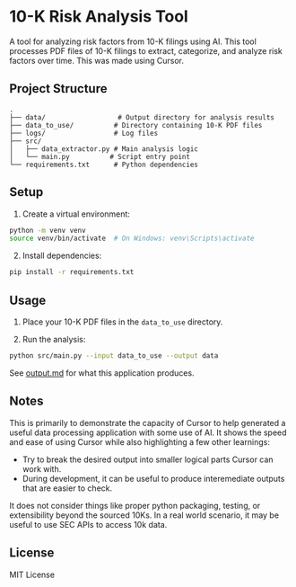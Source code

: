 # 10-K Risk Analysis Tool

A tool for analyzing risk factors from 10-K filings using AI. This tool processes PDF files of 10-K filings to extract, categorize, and analyze risk factors over time. This was made using Cursor. 

## Project Structure

```
.
├── data/                  # Output directory for analysis results
├── data_to_use/          # Directory containing 10-K PDF files
├── logs/                 # Log files
├── src/
│   ├── data_extractor.py # Main analysis logic
│   └── main.py          # Script entry point
└── requirements.txt      # Python dependencies
```

## Setup

1. Create a virtual environment:
```bash
python -m venv venv
source venv/bin/activate  # On Windows: venv\Scripts\activate
```

2. Install dependencies:
```bash
pip install -r requirements.txt
```

## Usage

1. Place your 10-K PDF files in the `data_to_use` directory.

2. Run the analysis:
```bash
python src/main.py --input data_to_use --output data
```

See [output.md](data/output.md) for what this application produces.

## Notes

This is primarily to demonstrate the capacity of Cursor to help generated a useful data processing application with some use of AI. It shows the speed and ease of using Cursor while also highlighting a few other learnings:
- Try to break the desired output into smaller logical parts Cursor can work with. 
- During development, it can be useful to produce interemediate outputs that are easier to check. 

It does not consider things like proper python packaging, testing, or extensibility beyond the sourced 10Ks. In a real world scenario, it may be useful to use SEC APIs to access 10k data. 

## License

MIT License 